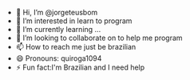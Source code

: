 - 👋 Hi, I’m @jorgeteusbom
- 👀 I’m interested in learn to program
- 🌱 I’m currently learning ...
- 💞️ I’m looking to collaborate on to help me program
- 📫 How to reach me just be brazilian
- 😄 Pronouns: quiroga1094
- ⚡ Fun fact:I'm Brazilian and I need help

<!---
jorgeteusbom/jorgeteusbom is a ✨ special ✨ repository because its `README.md` (this file) appears on your GitHub profile.
You can click the Preview link to take a look at your changes.
--->

